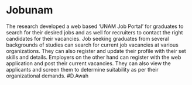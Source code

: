 # Jobunam
The research developed a web based ‘UNAM Job Portal’ for graduates to search for their
desired jobs and as well for recruiters to contact the right candidates for their vacancies. Job
seeking graduates from several backgrounds of studies can search for current job vacancies at
various organizations. They can also register and update their profile with their set skills and
details. Employers on the other hand can register with the web application and post their current
vacancies. They can also view the applicants and screen them to determine suitability as per
their organizational demands.
#D.Awah

